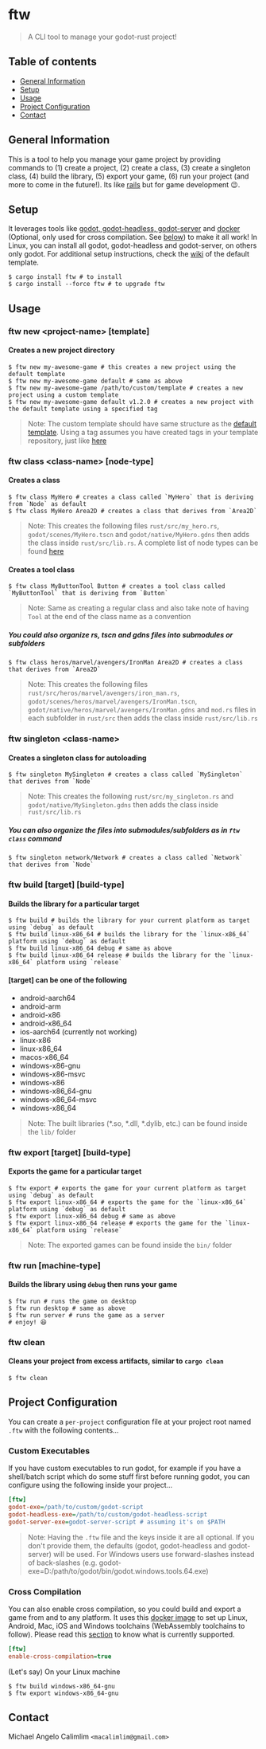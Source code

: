 # ftw
> A CLI tool to manage your godot-rust project!

## Table of contents
* [General Information](#general-information)
* [Setup](#setup)
* [Usage](#usage)
* [Project Configuration](#project-configuration)
* [Contact](#contact)

## General Information
This is a tool to help you manage your game project by providing commands to (1) create a project, (2) create a class, (3) create a singleton class, (4) build the library, (5) export your game, (6) run your project (and more to come in the future!). Its like [rails](https://rubyonrails.org/) but for game development :wink:.

## Setup
It leverages tools like [godot, godot-headless, godot-server](https://godotengine.org/download) and [docker](https://www.docker.com/) (Optional, only used for cross compilation. See [below](#cross-compilation)) to make it all work! In Linux, you can install all godot, godot-headless and godot-server, on others only godot. For additional setup instructions, check the [wiki](https://github.com/macalimlim/godot-rust-template/wiki) of the default template.

```shell
$ cargo install ftw # to install
$ cargo install --force ftw # to upgrade ftw
```

## Usage
### ftw new &lt;project-name&gt; [template]
#### Creates a new project directory
```shell
$ ftw new my-awesome-game # this creates a new project using the default template
$ ftw new my-awesome-game default # same as above
$ ftw new my-awesome-game /path/to/custom/template # creates a new project using a custom template
$ ftw new my-awesome-game default v1.2.0 # creates a new project with the default template using a specified tag

```
> Note: The custom template should have same structure as the [default template](https://github.com/macalimlim/godot-rust-template). Using a tag assumes you have created tags in your template repository, just like [here](https://github.com/macalimlim/godot-rust-template/releases)

### ftw class &lt;class-name&gt; [node-type]
#### Creates a class
```shell
$ ftw class MyHero # creates a class called `MyHero` that is deriving from `Node` as default
$ ftw class MyHero Area2D # creates a class that derives from `Area2D`
```
> Note: This creates the following files `rust/src/my_hero.rs`, `godot/scenes/MyHero.tscn` and `godot/native/MyHero.gdns` then adds the class inside `rust/src/lib.rs`. A complete list of node types can be found [here](https://github.com/macalimlim/ftw/blob/main/src/ftw_node_type.rs)

#### Creates a tool class
```shell
$ ftw class MyButtonTool Button # creates a tool class called `MyButtonTool` that is deriving from `Button`
```
> Note: Same as creating a regular class and also take note of having `Tool` at the end of the class name as a convention

##### You could also organize rs, tscn and gdns files into submodules or subfolders
```shell
$ ftw class heros/marvel/avengers/IronMan Area2D # creates a class that derives from `Area2D`
```
> Note: This creates the following files `rust/src/heros/marvel/avengers/iron_man.rs`, `godot/scenes/heros/marvel/avengers/IronMan.tscn`, `godot/native/heros/marvel/avengers/IronMan.gdns` and `mod.rs` files in each subfolder in `rust/src` then adds the class inside `rust/src/lib.rs`

### ftw singleton &lt;class-name&gt;
#### Creates a singleton class for autoloading
```shell
$ ftw singleton MySingleton # creates a class called `MySingleton` that derives from `Node`
```
> Note: This creates the following `rust/src/my_singleton.rs` and `godot/native/MySingleton.gdns` then adds the class inside `rust/src/lib.rs`

##### You can also organize the files into submodules/subfolders as in `ftw class` command
```shell
$ ftw singleton network/Network # creates a class called `Network` that derives from `Node`
```

### ftw build [target] [build-type]
#### Builds the library for a particular target
```shell
$ ftw build # builds the library for your current platform as target using `debug` as default
$ ftw build linux-x86_64 # builds the library for the `linux-x86_64` platform using `debug` as default
$ ftw build linux-x86_64 debug # same as above
$ ftw build linux-x86_64 release # builds the library for the `linux-x86_64` platform using `release`
```
#### [target] can be one of the following
- android-aarch64
- android-arm
- android-x86
- android-x86_64
- ios-aarch64 (currently not working)
- linux-x86
- linux-x86_64
- macos-x86_64
- windows-x86-gnu
- windows-x86-msvc
- windows-x86
- windows-x86_64-gnu
- windows-x86_64-msvc
- windows-x86_64

> Note: The built libraries (*.so, *.dll, *.dylib, etc.) can be found inside the `lib/` folder

### ftw export [target] [build-type]
#### Exports the game for a particular target
```shell
$ ftw export # exports the game for your current platform as target using `debug` as default
$ ftw export linux-x86_64 # exports the game for the `linux-x86_64` platform using `debug` as default
$ ftw export linux-x86_64 debug # same as above
$ ftw export linux-x86_64 release # exports the game for the `linux-x86_64` platform using `release`
```

> Note: The exported games can be found inside the `bin/` folder

### ftw run [machine-type]
#### Builds the library using `debug` then runs your game
```shell
$ ftw run # runs the game on desktop
$ ftw run desktop # same as above
$ ftw run server # runs the game as a server
# enjoy! 😆
```

### ftw clean
#### Cleans your project from excess artifacts, similar to `cargo clean`
```shell
$ ftw clean
```

## Project Configuration

You can create a `per-project` configuration file at your project root named `.ftw` with the following contents...

### Custom Executables

If you have custom executables to run godot, for example if you have a shell/batch script which do some stuff first before running godot, you can configure using the following inside your project...

```ini
[ftw]
godot-exe=/path/to/custom/godot-script
godot-headless-exe=/path/to/custom/godot-headless-script
godot-server-exe=godot-server-script # assuming it's on $PATH
```

> Note: Having the `.ftw` file and the keys inside it are all optional. If you don't provide them, the defaults (godot, godot-headless and godot-server) will be used. For Windows users use forward-slashes instead of back-slashes (e.g. godot-exe=D:/path/to/godot/bin/godot.windows.tools.64.exe)

### Cross Compilation

You can also enable cross compilation, so you could build and export a game from and to any platform. It uses this [docker image](https://github.com/macalimlim/godot-rust-cross-compiler) to set up Linux, Android, Mac, iOS and Windows toolchains (WebAssembly toolchains to follow). Please read this [section](https://github.com/macalimlim/godot-rust-cross-compiler#bugs-and-limitations) to know what is currently supported.

```ini
[ftw]
enable-cross-compilation=true
```

(Let's say) On your Linux machine

```shell
$ ftw build windows-x86_64-gnu
$ ftw export windows-x86_64-gnu
```

## Contact
Michael Angelo Calimlim `<macalimlim@gmail.com>`
